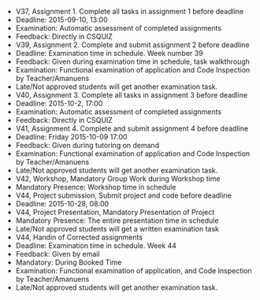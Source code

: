  * V37, Assignment 1. Complete all tasks in assignment 1 before deadline
  * Deadline: 2015-09-10, 13:00 
  * Examination: Automatic assessment of completed assignments
  * Feedback: Directly in CSQUIZ
 * V39, Assignment 2. Complete and submit assignment 2 before deadline
  * Deadline: Examination time in schedule. Week number 39
  * Feedback: Given during examination time in schedule, task walkthrough
  * Examination: Functional examination of application and Code Inspection by Teacher/Amanuens
  * Late/Not approved students will get another examination task.
 * V40, Assignment 3. Complete all tasks in assignment 3 before deadline
  * Deadline: 2015-10-2, 17:00 
  * Examination: Automatic assessment of completed assignments
  * Feedback: Directly in CSQUIZ
 * V41, Assignment 4. Complete and submit assignment 4 before deadline
  * Deadline: Friday 2015-10-09 17:00
  * Feedback: Given during tutoring on demand
  * Examination: Functional examination of application and Code Inspection by Teacher/Amanuens
  * Late/Not approved students will get another examination task.
 * V42, Workshop, Mandatory Group Work during Workshop time
  * Mandatory Presence: Workshop time in schedule
 * V44, Project submission, Submit project and code before deadline
  * Deadline: 2015-10-28, 08:00
 * V44, Project Presentation, Mandatory Presentation of Project
  * Mandatory Presence: The entire presentation time in schedule
  * Late/Not approved students will get a written examination task
 * V44, Handin of Corrected assignments
  * Deadline: Examination time in schedule. Week 44
  * Feedback: Given by email
  * Mandatory: During Booked Time
  * Examination: Functional examination of application, and Code Inspection by Teacher/Amanuens
  * Late/Not approved students will get another examination task.
 

